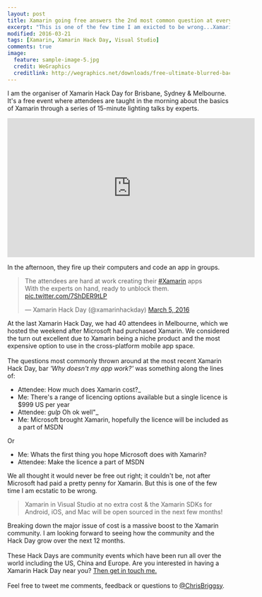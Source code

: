 ```yaml
---
layout: post
title: Xamarin going free answers the 2nd most common question at every Xamarin Hack Day
excerpt: "This is one of the few time I am exicted to be wrong...Xamarin in Visual Studio at no extra cost."
modified: 2016-03-21
tags: [Xamarin, Xamarin Hack Day, Visual Studio]
comments: true
image:
  feature: sample-image-5.jpg
  credit: WeGraphics
  creditlink: http://wegraphics.net/downloads/free-ultimate-blurred-background-pack/
---
```


I am the organiser of Xamarin Hack Day for Brisbane, Sydney & Melbourne. It's a free event where attendees are taught in the morning about the basics of Xamarin through a series of 15-minute lighting talks by experts.  

<iframe width="560" height="315" src="https://www.youtube.com/embed/S6iUXptxhGs" frameborder="0" allowfullscreen></iframe>
  
In the afternoon, they fire up their computers and code an app in groups.

<blockquote class="twitter-tweet" data-lang="en"><p lang="en" dir="ltr">The attendees are hard at work creating their <a href="https://twitter.com/hashtag/Xamarin?src=hash">#Xamarin</a> apps <br>With the experts on hand, ready to unblock them. <a href="https://t.co/7ShDER9tLP">pic.twitter.com/7ShDER9tLP</a></p>&mdash; Xamarin Hack Day (@xamarinhackday) <a href="https://twitter.com/xamarinhackday/status/705974110359126016">March 5, 2016</a></blockquote>
<script async src="//platform.twitter.com/widgets.js" charset="utf-8"></script>

At the last Xamarin Hack Day, we had 40 attendees in Melbourne, which we hosted the weekend after Microsoft had purchased Xamarin. We considered the turn out excellent due to Xamarin being a niche product and the most expensive option to use in the cross-platform mobile app space. <br><br>The questions most commonly thrown around at the most recent Xamarin Hack Day, bar _'Why doesn't my app work?'_ was something along the lines of: 

* Attendee: How much does Xamarin cost?_
* Me: There's a range of licencing options available but a single licence is $999 US per year
* Attendee: _gulp_ Oh ok well"_ 
* Me: Microsoft brought Xamarin, hopefully the licence will be included as a part of MSDN

Or 

* Me:  Whats the first thing you hope Microsoft does with Xamarin?
* Attendee: Make the licence a part of MSDN

We all thought it would never be free out right; it couldn't be, not after Microsoft had paid a pretty penny for Xamarin. But this is one of the few time I am ecstatic to be wrong.

> Xamarin in Visual Studio at no extra cost & the Xamarin SDKs for Android, iOS, and Mac will be open sourced in the next few months!

Breaking down the major issue of cost is a massive boost to the Xamarin community. I am looking forward to seeing how the community and the Hack Day grow over the next 12 months.<br><br>These Hack Days are community events which have been run all over the world including the US, China and Europe. Are you interested in having a Xamarin Hack Day near you? [Then get in touch me.](<http://xamarinhackday.com/xamarin-hack-day-near-you/>)<br><br>Feel free to tweet me comments, feedback or questions to [@ChrisBriggsy](https://twitter.com/ChrisBriggsy).  
